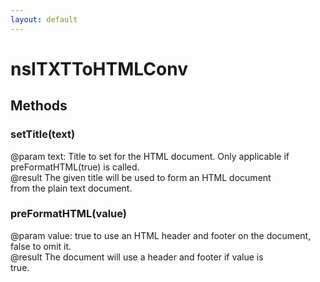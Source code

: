 ```yaml
---
layout: default
---
```


# nsITXTToHTMLConv #

## Methods ##

### setTitle(text) ###
  
@param text: Title to set for the HTML document.  Only applicable if  
             preFormatHTML(true) is called.  
@result      The given title will be used to form an HTML document  
             from the plain text document.  
  

### preFormatHTML(value) ###
  
@param value: true to use an HTML header and footer on the document,  
              false to omit it.  
@result       The document will use a header and footer if value is  
              true.  
  
